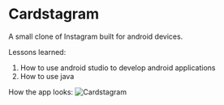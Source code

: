 # Cardstagram
A small clone of Instagram built for android devices.

Lessons learned:
1. How to use android studio to develop android applications
2. How to use java

How the app looks:
![Cardstagram](https://github.com/GandiBintang/WarnetKeren/assets/98497450/dc8c307d-aa23-49e8-a1b2-9b896b1ab558)

